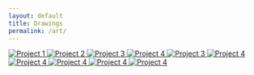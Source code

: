```yaml
---
layout: default
title: Drawings
permalink: /art/
---
```


<div class="gallery">

  <a href="/assets/img/cat_green.png">
    <img src="/assets/img/cat_green.png" alt="Project 1">
  </a>

  <a href="/assets/img/pj1.jpeg">
    <img src="/assets/img/pj1.jpeg" alt="Project 2">
  </a>

  <a href="/assets/img/redsox.png">
    <img src="/assets/img/redsox.png" alt="Project 3">
  </a>

  <a href="/assets/img/ringlucky.png">
    <img src="/assets/img/ringlucky.png" alt="Project 4">
  </a>

  <a href="/assets/img/zoby.png">
    <img src="/assets/img/zoby.png" alt="Project 3">
  </a>

  <a href="/assets/img/turtle.png">
    <img src="/assets/img/turtle.png" alt="Project 4">
  </a>

  <a href="/assets/img/sugarglider.png">
    <img src="/assets/img/sugarglider.png" alt="Project 4">
  </a>

  <a href="/assets/img/rhino.png">
    <img src="/assets/img/rhino.png" alt="Project 4">
  </a>

  <a href="/assets/img/ollie.png">
    <img src="/assets/img/ollie.png" alt="Project 4">
  </a>

  <a href="/assets/img/goat.png">
    <img src="/assets/img/goat.png" alt="Project 4">
  </a>

</div>

